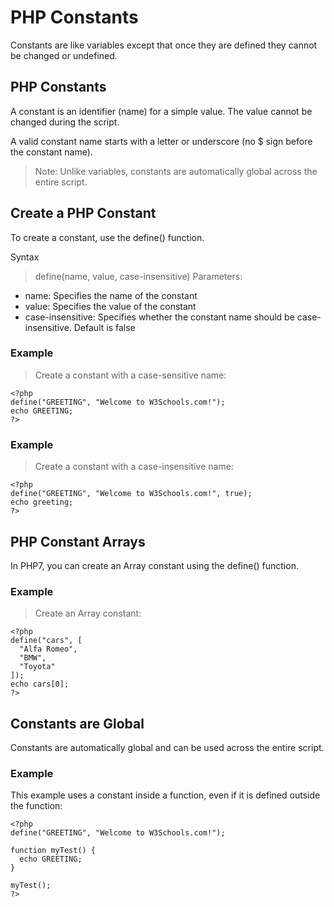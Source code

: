 # PHP Constants
Constants are like variables except that once they are defined they cannot be changed or undefined.

## PHP Constants
A constant is an identifier (name) for a simple value. The value cannot be changed during the script.

A valid constant name starts with a letter or underscore (no $ sign before the constant name).

> Note: Unlike variables, constants are automatically global across the entire script.

## Create a PHP Constant
To create a constant, use the define() function.

Syntax
> define(name, value, case-insensitive)
Parameters:

- name: Specifies the name of the constant
- value: Specifies the value of the constant
- case-insensitive: Specifies whether the constant name should be case-insensitive. Default is false

### Example
> Create a constant with a case-sensitive name:
```
<?php
define("GREETING", "Welcome to W3Schools.com!");
echo GREETING;
?>
```
### Example
> Create a constant with a case-insensitive name:
```
<?php
define("GREETING", "Welcome to W3Schools.com!", true);
echo greeting;
?>
```
## PHP Constant Arrays
In PHP7, you can create an Array constant using the define() function.

### Example
> Create an Array constant:
```
<?php
define("cars", [
  "Alfa Romeo",
  "BMW",
  "Toyota"
]);
echo cars[0];
?>
```
## Constants are Global
Constants are automatically global and can be used across the entire script.

### Example
This example uses a constant inside a function, even if it is defined outside the function:
```
<?php
define("GREETING", "Welcome to W3Schools.com!");

function myTest() {
  echo GREETING;
}
 
myTest();
?>
```